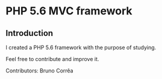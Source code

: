# PHP 5.6 MVC framework

## Introduction

I created a PHP 5.6 framework with the purpose of studying.

Feel free to contribute and improve it.

Contributors:
Bruno Corrêa
